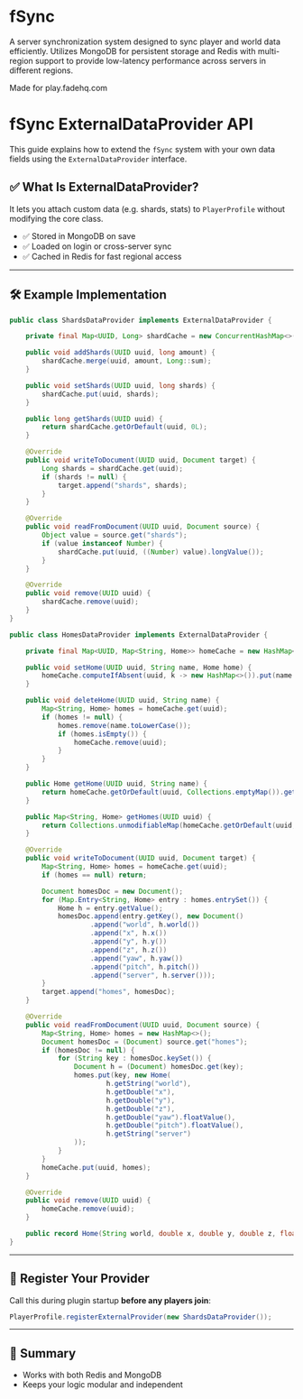 # fSync

A server synchronization system designed to sync player and world data efficiently. Utilizes MongoDB for persistent storage and Redis with multi-region support to provide low-latency performance across servers in different regions.

Made for play.fadehq.com

# fSync ExternalDataProvider API

This guide explains how to extend the `fSync` system with your own data fields using the `ExternalDataProvider` interface.

## ✅ What Is ExternalDataProvider?

It lets you attach custom data (e.g. shards, stats) to `PlayerProfile` without modifying the core class.

- ✅ Stored in MongoDB on save
- ✅ Loaded on login or cross-server sync
- ✅ Cached in Redis for fast regional access

---

## 🛠️ Example Implementation

```java
public class ShardsDataProvider implements ExternalDataProvider {

    private final Map<UUID, Long> shardCache = new ConcurrentHashMap<>();

    public void addShards(UUID uuid, long amount) {
        shardCache.merge(uuid, amount, Long::sum);
    }

    public void setShards(UUID uuid, long shards) {
        shardCache.put(uuid, shards);
    }

    public long getShards(UUID uuid) {
        return shardCache.getOrDefault(uuid, 0L);
    }

    @Override
    public void writeToDocument(UUID uuid, Document target) {
        Long shards = shardCache.get(uuid);
        if (shards != null) {
            target.append("shards", shards);
        }
    }

    @Override
    public void readFromDocument(UUID uuid, Document source) {
        Object value = source.get("shards");
        if (value instanceof Number) {
            shardCache.put(uuid, ((Number) value).longValue());
        }
    }

    @Override
    public void remove(UUID uuid) {
        shardCache.remove(uuid);
    }
}
```

```java
public class HomesDataProvider implements ExternalDataProvider {

    private final Map<UUID, Map<String, Home>> homeCache = new HashMap<>();

    public void setHome(UUID uuid, String name, Home home) {
        homeCache.computeIfAbsent(uuid, k -> new HashMap<>()).put(name.toLowerCase(), home);
    }

    public void deleteHome(UUID uuid, String name) {
        Map<String, Home> homes = homeCache.get(uuid);
        if (homes != null) {
            homes.remove(name.toLowerCase());
            if (homes.isEmpty()) {
                homeCache.remove(uuid);
            }
        }
    }

    public Home getHome(UUID uuid, String name) {
        return homeCache.getOrDefault(uuid, Collections.emptyMap()).get(name.toLowerCase());
    }

    public Map<String, Home> getHomes(UUID uuid) {
        return Collections.unmodifiableMap(homeCache.getOrDefault(uuid, Collections.emptyMap()));
    }

    @Override
    public void writeToDocument(UUID uuid, Document target) {
        Map<String, Home> homes = homeCache.get(uuid);
        if (homes == null) return;

        Document homesDoc = new Document();
        for (Map.Entry<String, Home> entry : homes.entrySet()) {
            Home h = entry.getValue();
            homesDoc.append(entry.getKey(), new Document()
                    .append("world", h.world())
                    .append("x", h.x())
                    .append("y", h.y())
                    .append("z", h.z())
                    .append("yaw", h.yaw())
                    .append("pitch", h.pitch())
                    .append("server", h.server()));
        }
        target.append("homes", homesDoc);
    }

    @Override
    public void readFromDocument(UUID uuid, Document source) {
        Map<String, Home> homes = new HashMap<>();
        Document homesDoc = (Document) source.get("homes");
        if (homesDoc != null) {
            for (String key : homesDoc.keySet()) {
                Document h = (Document) homesDoc.get(key);
                homes.put(key, new Home(
                        h.getString("world"),
                        h.getDouble("x"),
                        h.getDouble("y"),
                        h.getDouble("z"),
                        h.getDouble("yaw").floatValue(),
                        h.getDouble("pitch").floatValue(),
                        h.getString("server")
                ));
            }
        }
        homeCache.put(uuid, homes);
    }

    @Override
    public void remove(UUID uuid) {
        homeCache.remove(uuid);
    }

    public record Home(String world, double x, double y, double z, float yaw, float pitch, String server) {}
}
```

---

## 🧩 Register Your Provider

Call this during plugin startup **before any players join**:

```java
PlayerProfile.registerExternalProvider(new ShardsDataProvider());
```

---

## 📌 Summary

- Works with both Redis and MongoDB
- Keeps your logic modular and independent
